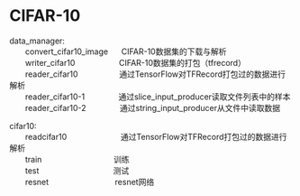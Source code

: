 # CIFAR-10
data_manager:   
  &emsp;&emsp;convert_cifar10_image  &nbsp;&nbsp;&nbsp;&nbsp;&nbsp;CIFAR-10数据集的下载与解析  
  &emsp;&emsp;writer_cifar10         &nbsp;&emsp;&emsp;&emsp;&emsp;&emsp;CIFAR-10数据集的打包（tfrecord）  
  &emsp;&emsp;reader_cifar10         &nbsp;&nbsp;&nbsp; &nbsp; &nbsp;&emsp;&emsp;&emsp;通过TensorFlow对TFRecord打包过的数据进行解析  
  &emsp;&emsp;reader_cifar10-1       &emsp;&emsp;&emsp;&emsp;通过slice_input_producer读取文件列表中的样本  
  &emsp;&emsp;reader_cifar10-2       &emsp;&emsp;&emsp;&emsp;通过string_input_producer从文件中读取数据  
  
cifar10:   
  &emsp;&emsp;readcifar10  &nbsp;&nbsp;&emsp;&emsp;&emsp;&emsp;&emsp;&emsp;通过TensorFlow对TFRecord打包过的数据进行解析  
  &emsp;&emsp;train        &nbsp;&nbsp;&nbsp;&emsp;&emsp;&emsp;&emsp;&emsp;&emsp;&emsp;&emsp;训练  
  &emsp;&emsp;test         &nbsp;&nbsp;&nbsp;&nbsp;&emsp;&emsp;&emsp;&emsp;&emsp;&emsp;&emsp;&emsp;测试  
  &emsp;&emsp;resnet       &nbsp;&nbsp;&nbsp;&nbsp;&emsp;&emsp;&emsp;&emsp;&emsp;&emsp;&emsp;resnet网络  
